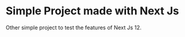 <h1 styles="color: red">Simple Project made with <strong>Next Js</strong></h1>
Other simple project to test the features of Next Js 12.
